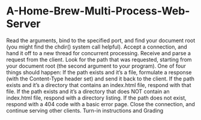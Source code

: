 # A-Home-Brew-Multi-Process-Web-Server
Read the arguments, bind to the specified port, and find your document root (you might find the chdir() system call helpful). Accept a connection, and hand it off to a new thread for concurrent processing. Receive and parse a request from the client. Look for the path that was requested, starting from your document root (the second argument to your program). One of four things should happen: If the path exists and it’s a file, formulate a response (with the Content-Type header set) and send it back to the client. If the path exists and it’s a directory that contains an index.html file, respond with that file. If the path exists and it’s a directory that does NOT contain an index.html file, respond with a directory listing. If the path does not exist, respond with a 404 code with a basic error page. Close the connection, and continue serving other clients. Turn-in instructions and Grading
